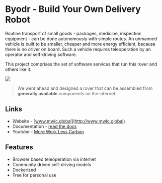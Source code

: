 # Byodr - Build Your Own Delivery Robot 

Routine transport of small goods - packages, medicine, inspection equipment - can be done autonomously with simple routes. 
An unmanned vehicle is built to be smaller, cheaper and more energy efficient, because there is no driver on board. 
Such a vehicle requires teleoperation by an operator and self-driving software.  
  
This project comprises the set of software services that run this rover and others like it.  

[![](docs/img/readme/rover_front_small.jpg)](https://vimeo.com/461308029 "Type 'Industrial'")

> We went ahead and designed a rover that can be assembled from **generally available** components on the internet.  

## Links
* Website - [www.mwlc.global](http://www.mwlc.global)
* Documentation - [read the docs](https://byodr.readthedocs.io)
* Youtube - [More Work Less Carbon](https://www.youtube.com/channel/UCcR4AaPJflGaWlBFhHefzpQ)

## Features
* Browser based teleoperation via internet
* Community driven self-driving models
* Dockerized
* Free for personal use

